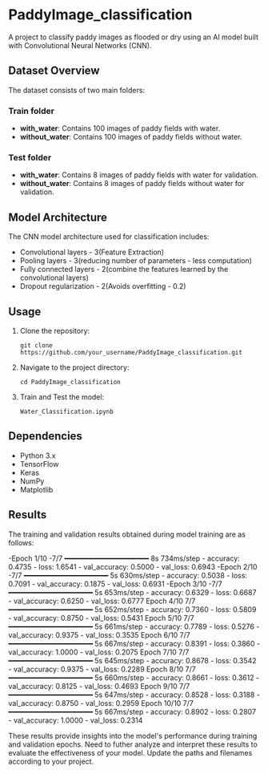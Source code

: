 # PaddyImage_classification

A project to classify paddy images as flooded or dry using an AI model built with Convolutional Neural Networks (CNN).

## Dataset Overview

The dataset consists of two main folders:

### Train folder
- **with_water**: Contains 100 images of paddy fields with water.
- **without_water**: Contains 100 images of paddy fields without water.

### Test folder
- **with_water**: Contains 8 images of paddy fields with water for validation.
- **without_water**: Contains 8 images of paddy fields without water for validation.

## Model Architecture

The CNN model architecture used for classification includes:
- Convolutional layers - 3(Feature Extraction)
- Pooling layers - 3(reducing number of parameters - less computation)
- Fully connected layers - 2(combine the features learned by the convolutional layers)
- Dropout regularization - 2(Avoids overfitting - 0.2)

## Usage

1. Clone the repository:
   ```
   git clone https://github.com/your_username/PaddyImage_classification.git
   ```
   
2. Navigate to the project directory:
   ```
   cd PaddyImage_classification
   ```

3. Train and Test the model:
   ```
   Water_Classification.ipynb
   ```

## Dependencies

- Python 3.x
- TensorFlow
- Keras
- NumPy
- Matplotlib

## Results

The training and validation results obtained during model training are as follows:

-Epoch 1/10
-7/7 ━━━━━━━━━━━━━━━━━━━━ 8s 734ms/step - accuracy: 0.4735 - loss: 1.6541 - val_accuracy: 0.5000 - val_loss: 0.6943
-Epoch 2/10
-7/7 ━━━━━━━━━━━━━━━━━━━━ 5s 630ms/step - accuracy: 0.5038 - loss: 0.7091 - val_accuracy: 0.1875 - val_loss: 0.6931
-Epoch 3/10
-7/7 ━━━━━━━━━━━━━━━━━━━━ 5s 653ms/step - accuracy: 0.6329 - loss: 0.6687 - val_accuracy: 0.6250 - val_loss: 0.6777
Epoch 4/10
7/7 ━━━━━━━━━━━━━━━━━━━━ 5s 652ms/step - accuracy: 0.7360 - loss: 0.5809 - val_accuracy: 0.8750 - val_loss: 0.5431
Epoch 5/10
7/7 ━━━━━━━━━━━━━━━━━━━━ 5s 661ms/step - accuracy: 0.7789 - loss: 0.5276 - val_accuracy: 0.9375 - val_loss: 0.3535
Epoch 6/10
7/7 ━━━━━━━━━━━━━━━━━━━━ 5s 667ms/step - accuracy: 0.8391 - loss: 0.3860 - val_accuracy: 1.0000 - val_loss: 0.2075
Epoch 7/10
7/7 ━━━━━━━━━━━━━━━━━━━━ 5s 645ms/step - accuracy: 0.8678 - loss: 0.3542 - val_accuracy: 0.9375 - val_loss: 0.2289
Epoch 8/10
7/7 ━━━━━━━━━━━━━━━━━━━━ 5s 660ms/step - accuracy: 0.8661 - loss: 0.3612 - val_accuracy: 0.8125 - val_loss: 0.4693
Epoch 9/10
7/7 ━━━━━━━━━━━━━━━━━━━━ 5s 647ms/step - accuracy: 0.8528 - loss: 0.3188 - val_accuracy: 0.8750 - val_loss: 0.2959
Epoch 10/10
7/7 ━━━━━━━━━━━━━━━━━━━━ 5s 667ms/step - accuracy: 0.8902 - loss: 0.2807 - val_accuracy: 1.0000 - val_loss: 0.2314

These results provide insights into the model's performance during training and validation epochs. 
Need to futher analyze and interpret these results to evaluate the effectiveness of your model. 
Update the paths and filenames according to your project.

